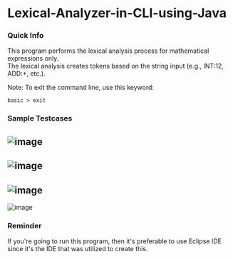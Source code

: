 # Lexical-Analyzer-in-CLI-using-Java
### Quick Info
This program performs the lexical analysis process for mathematical expressions only.  
The lexical analysis creates tokens based on the string input (e.g., INT:12, ADD:+, etc.).  
  
Note: To exit the command line, use this keyword:
```
basic > exit
```
### Sample Testcases
![image](https://user-images.githubusercontent.com/104606066/180653103-fe23b151-950b-4f31-a740-e6986b7e021f.png)
---
![image](https://user-images.githubusercontent.com/104606066/180653191-6692ac11-1e20-4af3-8047-0a1b2389e932.png)
---
![image](https://user-images.githubusercontent.com/104606066/180653224-727cfe25-c171-4d02-a7f2-f2f1e272fe9c.png)
---
![image](https://user-images.githubusercontent.com/104606066/180653281-f8b4ca08-782d-45c9-bbae-7aa3aef3ed13.png)
### Reminder
If you're going to run this program, then it's preferable to use Eclipse IDE since it's the IDE that was utilized to create this.
